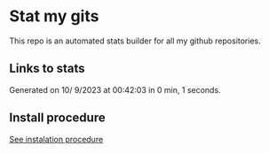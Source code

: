 # Stat my gits

This repo is an automated stats builder for all my github repositories.

## Links to stats


Generated on 10/ 9/2023 at 00:42:03 in 0 min, 1 seconds.

## Install procedure

[See instalation procedure](./src/install.md)
